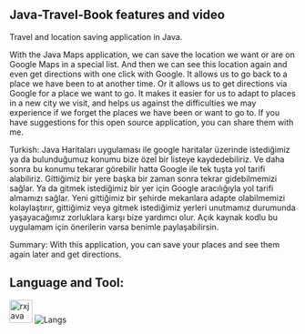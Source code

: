 ## Java-Travel-Book features and video

Travel and location saving application in Java.

With the Java Maps application, we can save the location we want or are on Google Maps in a special list. And then we can see this location again and even get directions with one click with Google. It allows us to go back to a place we have been to at another time. Or it allows us to get directions via Google for a place we want to go. It makes it easier for us to adapt to places in a new city we visit, and helps us against the difficulties we may experience if we forget the places we have been or want to go to. If you have suggestions for this open source application, you can share them with me.

Turkish: Java Haritaları uygulaması ile google haritalar üzerinde istediğimiz ya da bulunduğumuz konumu bize özel bir listeye kaydedebiliriz. Ve daha sonra bu konumu tekarar görebilir hatta Google ile tek tuşta yol tarifi alabiliriz. Gittiğimiz bir yere başka bir zaman sonra tekrar gidebilmemizi sağlar. Ya da gitmek istediğimiz bir yer için Google aracılığıyla yol tarifi almamızı sağlar. Yeni gittiğimiz bir şehirde mekanlara adapte olabilmemizi kolaylaştırır, gittiğimiz veya gitmek istediğimiz yerleri unutmamız durumunda yaşayacağımız zorluklara karşı  bize yardımcı olur. Açık kaynak kodlu bu uygulamam için önerilerin varsa benimle paylaşabilirsin.


 Summary: With this application, you can save your places and see them again later and get directions.



 ## Language and Tool:
<img src = "https://www.couchbase.com/blog/wp-content/uploads/2018/12/ReactiveX_Logo.png" alt = "rxjava" width = "40" height = "40"/> ![Langs](https://skillicons.dev/icons?i=java,androidstudio,")
